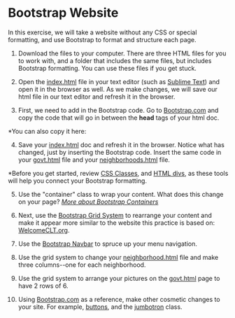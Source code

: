 # Bootstrap Website

In this exercise, we will take a website without any CSS or special formatting, and use Bootstrap to format and structure each page.

1. Download the files to your computer. There are three HTML files for you to work with, and a folder that includes the same files, but includes Bootstrap formatting. You can use these files if you get stuck.

2. Open the <a href="https://github.com/LibraryCodeLab/BootstrapWebsite/blob/master/index.html">index.html</a> file in your text editor (such as <a href="https://www.sublimetext.com/">Sublime Text</a>) and open it in the browser as well. As we make changes, we will save our html file in our text editor and refresh it in the browser.

3. First, we need to add in the Bootstrap code. Go to <a href="https://getbootstrap.com/">Bootstrap.com</a> and copy the code that will go in between the <b>head</b> tags of your html doc.
 
 *You can also copy it here:
 <blockquote>
 <link rel="stylesheet" href="https://stackpath.bootstrapcdn.com/bootstrap/4.1.3/css/bootstrap.min.css" integrity="sha384-MCw98/SFnGE8fJT3GXwEOngsV7Zt27NXFoaoApmYm81iuXoPkFOJwJ8ERdknLPMO" crossorigin="anonymous">
<script src="https://code.jquery.com/jquery-3.3.1.slim.min.js" integrity="sha384-q8i/X+965DzO0rT7abK41JStQIAqVgRVzpbzo5smXKp4YfRvH+8abtTE1Pi6jizo" crossorigin="anonymous"></script>
<script src="https://cdnjs.cloudflare.com/ajax/libs/popper.js/1.14.3/umd/popper.min.js" integrity="sha384-ZMP7rVo3mIykV+2+9J3UJ46jBk0WLaUAdn689aCwoqbBJiSnjAK/l8WvCWPIPm49" crossorigin="anonymous"></script>
<script src="https://stackpath.bootstrapcdn.com/bootstrap/4.1.3/js/bootstrap.min.js" integrity="sha384-ChfqqxuZUCnJSK3+MXmPNIyE6ZbWh2IMqE241rYiqJxyMiZ6OW/JmZQ5stwEULTy" crossorigin="anonymous"></script> </blockquote>


4. Save your <a href="https://github.com/LibraryCodeLab/BootstrapWebsite/blob/master/index.html">index.html</a> doc and refresh it in the browser. Notice what has changed, just by inserting the Bootstrap code. Insert the same code in your <a href="https://github.com/LibraryCodeLab/BootstrapWebsite/blob/master/govt.html">govt.html</a> file and your <a href="https://github.com/LibraryCodeLab/BootstrapWebsite/blob/master/neighborhoods.html">neighborhoods.html</a> file.

*Before you get started, review <a href="https://www.w3schools.com/cssref/sel_class.asp">CSS Classes</a>, and <a href="https://www.w3schools.com/tags/tag_div.asp">HTML divs</a>, as these tools will help you connect your Bootstrap formatting.

5. Use the "container" class to wrap your content. What does this change on your page? <a href="https://www.quackit.com/bootstrap/bootstrap_4/tutorial/bootstrap_containers.cfm"><em>More about Bootstrap Containers</em></a>

6. Next, use the <a href="https://getbootstrap.com/docs/4.0/layout/grid/">Bootstrap Grid System</a> to rearrange your content and make it appear more similar to the website this practice is based on: <a href="www.welcomeclt.org">WelcomeCLT.org</a>.

7. Use the <a href="https://getbootstrap.com/docs/4.0/components/navbar/">Bootstrap Navbar</a> to spruce up your menu navigation.

8. Use the grid system to change your <a href="https://github.com/LibraryCodeLab/BootstrapWebsite/blob/master/neighborhoods.html">neighborhood.html</a> file and make three columns--one for each neighborhood.

9. Use the grid system to arrange your pictures on the <a href="https://github.com/LibraryCodeLab/BootstrapWebsite/blob/master/govt.html">govt.html</a> page to have 2 rows of 6.
 
10. Using <a href="https://getbootstrap.com/docs/4.0/components/alerts/">Bootstrap.com</a> as a reference, make other cosmetic changes to your site. For example, <a href="https://getbootstrap.com/docs/4.0/components/buttons/">buttons</a>, and the <a href="https://getbootstrap.com/docs/4.0/components/jumbotron/">jumbotron</a> class.

